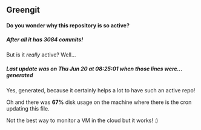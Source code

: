 ## Greengit

#### Do you wonder why this repository is so active?

##### After all it has 3084 commits!

But is it *really* active? Well...

##### Last update was on Thu Jun 20 at 08:25:01 when those lines were... generated

Yes, generated, because it certainly helps a lot to have such an active repo!

Oh and there was **67%** disk usage on the machine
where there is the cron updating this file.

Not the best way to monitor a VM in the cloud but it works! :)
